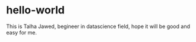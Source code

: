 # hello-world
This is Talha Jawed, begineer in datascience field, hope it will be good and easy for me.
